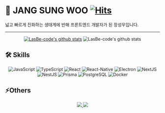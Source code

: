 # 📸 JANG SUNG WOO [![Hits](https://hits.seeyoufarm.com/api/count/incr/badge.svg?url=https%3A%2F%2Fgithub.com%2FLasBe-code&count_bg=%23FF7600&title_bg=%23555555&icon=&icon_color=%23E7E7E7&title=hits&edge_flat=false)](https://hits.seeyoufarm.com)

넓고 빠르게 진화하는 생태계에 반해 프론트엔드 개발자가 된 장성우입니다.

---

<div align=center>

[![LasBe-code's github stats](https://github-readme-stats.vercel.app/api/top-langs/?username=LasBe-code&show_icons=true&hide_border=true&title_color=004386&icon_color=004386&layout=compact)](https://github.com/LasBe-code)
![LasBe-code's github stats](https://github-readme-stats.vercel.app/api?username=LasBe-code&show_icons=true)

</div>

## 🛠 Skills

<div align=center>
 
![JavaScript](https://img.shields.io/badge/JavaScript-F7DF1E?&style=for-the-badge&logo=JavaScript&logoColor=white)
![TypeScript](https://img.shields.io/badge/TypeScript-1877f2?&style=for-the-badge&logo=TypeScript&logoColor=white)
![React](https://img.shields.io/badge/React-61DBFB?&style=for-the-badge&logo=React&logoColor=white)
![React-Native](https://img.shields.io/badge/ReactNative-61DBFB?&style=for-the-badge&logo=React&logoColor=white)
![Electron](https://img.shields.io/badge/Electron-47848F?&style=for-the-badge&logo=Electron&logoColor=white)
![NextJS](https://img.shields.io/badge/Next.js-000000?style=for-the-badge&logo=Next.js&logoColor=white)
![NestJS](https://img.shields.io/badge/NestJS-E0234E?style=for-the-badge&logo=NestJS&logoColor=white)
![Prisma](https://img.shields.io/badge/Prisma-2D3748?style=for-the-badge&logo=Prisma&logoColor=white)
![PostgreSQL](https://img.shields.io/badge/PostgreSQL-4169E1?style=for-the-badge&logo=PostgreSQL&logoColor=white)
![Docker](https://img.shields.io/badge/Docker-2496ED?style=for-the-badge&logo=Docker&logoColor=white)
 
</div>

## ⚡️Others

<div align=center>

<a href="https://lasbe.tistory.com/">
    <img 
        src="http://img.shields.io/badge/-Tech%20Blog-black.svg?style=for-the-badge&logo=TV Time&link=https://lasbe.tistory.com/"/>
</a>
 
<a href="https://instagram.com/lasbe_">
    <img 
        src="http://img.shields.io/badge/-Instagram-black.svg?style=for-the-badge&logo=Instagram&link=https://instagram.com/lasbe_/"/>
</a>

</div>
